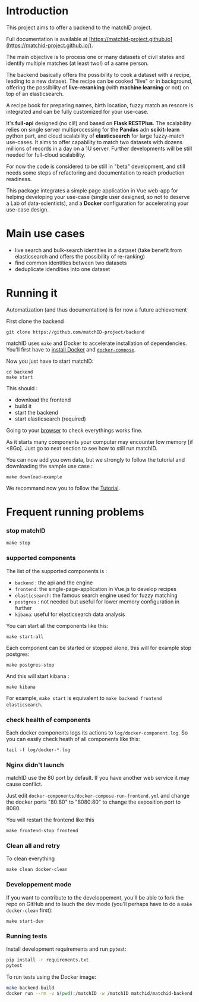 # Introduction

This project aims to offer a backend to the matchID project.

Full documentation is available at [https://matchid-project.github.io](https://matchid-project.github.io/).

The main objective is to process one or many datasets of civil states and identify multiple matches (at least two!) of a same person.

The backend basically offers the possibility to cook a dataset with a recipe, leading to a new dataset.
The recipe can be cooked "live" or in background, offering the possibility of **live-reranking** (with **machine learning** or not) on top of an elasticsearch.

A recipe book for preparing names, birth location, fuzzy match an rescore is integrated and can be fully customized for your use-case.

It's **full-api** designed (no cli!) and based on **Flask RESTPlus**.
The scalability relies on single server multiprocessing for the **Pandas** adn **scikit-learn** python part,
and cloud scalability of **elasticsearch** for large fuzzy-match use-cases.
It aims to offer capability to match two datasets with dozens millions of records in a day on a 1U server. Further developments will be still needed for full-cloud scalability.

For now the code is considered to be still in "beta" development, and still needs some steps of refactoring and documentation to reach production readiness.

This package integrates a simple page application in Vue web-app for helping developing your use-case (single user designed, so not to deserve a Lab of data-scientists), and a **Docker** configuration for accelerating your use-case design.


# Main use cases

- live search and bulk-search identities in a dataset (take benefit from elasticsearch and offers the possibility of re-ranking)
- find common identities between two datasets
- deduplicate idendities into one dataset

# Running it
Automatization (and thus documentation) is for now a future achievement

First clone the backend
```
git clone https://github.com/matchID-project/backend
```

matchID uses `make` and Docker to accelerate installation of dependencies. You'll first have to [install Docker](https://docs.docker.com/engine/installation/) and [`docker-compose`](https://docs.docker.com/compose/).

Now you just have to start matchID:

```
cd backend
make start
```

This should :
- download the frontend
- build it
- start the backend
- start elasticsearch (required)

Going to your [browser](http://localhost) to check everythings works fine.

As it starts many components your computer may encounter low memory [if <8Go]. Just go to next section to see how to still run matchID.

You can now add you own data, but we strongly to follow the tutorial and downloading the sample use case :

```
make download-example
```

We recommand now you to follow the [Tutorial](https://matchid-project.github.io/tutorial).

# Frequent running problems

### stop matchID

```
make stop
```

### supported components
The list of the supported components is :
- `backend` : the api and the engine
- `frontend`: the single-page-application in Vue.js to develop recipes
- `elasticsearch`: the famous search engine used for fuzzy matching
- `postgres` : not needed but useful for lower memory configuration in further 
- `kibana`: useful for elasticsearch data analysis

You can start all the components like this: 
```
make start-all
```

Each component can be started or stopped alone, this will for example stop postgres:
```
make postgres-stop
```

And this will start kibana :
```
make kibana
```

For example, `make start` is equivalent to `make backend frontend elasticsearch`.


### check health of components
Each docker components logs its actions to `log/docker-component.log`. So you can easily check heath of all components like this:

```
tail -f log/docker-*.log
```


### Nginx didn't launch
matchID use the 80 port by default. If you have another web service it may cause conflict. 

Just edit `docker-components/docker-compose-run-frontend.yml` and change the docker ports "80:80" to "8080:80" to change the exposition port to 8080.

You will restart the frontend like this

```
make frontend-stop frontend
```

### Clean all and retry

To clean everything 
```
make clean docker-clean
```

### Developpement mode
If you want to contribute to the developpement, you'll be able to fork the repo on GitHub and to lauch the dev mode (you'll perhaps have to do a `make docker-clean` first): 

```
make start-dev
```

### Running tests
Install development requirements and run pytest:

```bash
pip install -r requirements.txt
pytest
```

To run tests using the Docker image:

```bash
make backend-build
docker run --rm -v $(pwd):/matchID -w /matchID matchid/matchid-backend:latest pytest -q
```
